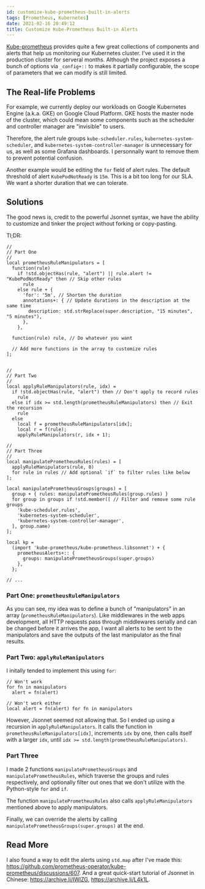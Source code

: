 ```yaml
---
id: customize-kube-prometheus-built-in-alerts
tags: [Prometheus, Kubernetes]
date: 2021-02-16 20:49:12
title: Customize Kube-Prometheus Built-in Alerts
---
```


[Kube-prometheus](https://github.com/prometheus-operator/kube-prometheus) provides quite a few great collections of components and alerts that help us monitoring our Kubernetes cluster. I've used it in the production cluster for serveral months. Although the project exposes a bunch of options via `_config+::` to makes it partially configurable, the scope of parameters that we can modify is still limited.

<!--more-->

## The Real-life Problems

For example, we currently deploy our workloads on Google Kubernetes Engine (a.k.a. GKE) on Google Cloud Platform. GKE hosts the master node of the cluster, which could mean some components such as the scheduler and controller manager are "invisible" to users.

Therefore, the alert rule groups `kube-scheduler.rules`, `kubernetes-system-scheduler`, and `kubernetes-system-controller-manager` is unnecessary for us, as well as some Grafana dashboards. I personnally want to remove them to prevent potential confusion.

Another example would be editing the `for` field of alert rules. The default threshold of alert `KubePodNotReady` is `15m`. This is a bit too long for our SLA. We want a shorter duration that we can tolerate.

## Solutions

The good news is, credit to the powerful Jsonnet syntax, we have the ability to customize and tinker the project without forking or copy-pasting.

Tl;DR:

```jsonnet
//
// Part One
//
local prometheusRuleManipulators = [
  function(rule)
    if !std.objectHas(rule, "alert") || rule.alert != "KubePodNotReady" then // Skip other rules
      rule
    else rule + {
      'for': '5m', // Shorten the duration
      annotations+: { // Update durations in the description at the same time
        description: std.strReplace(super.description, "15 minutes", "5 minutes"),
      },
    },

  function(rule) rule, // Do whatever you want

  // Add more functions in the array to customize rules
];


//
// Part Two
//
local applyRuleManipulators(rule, idx) =
  if !std.objectHas(rule, "alert") then // Don't apply to record rules
    rule
  else if idx >= std.length(prometheusRuleManipulators) then // Exit the recursion
    rule
  else
    local f = prometheusRuleManipulators[idx];
    local r = f(rule);
    applyRuleManipulators(r, idx + 1);

//
// Part Three
//
local manipulatePrometheusRules(rules) = [
  applyRuleManipulators(rule, 0)
  for rule in rules // Add optional `if` to filter rules like below
];

local manipulatePrometheusGroups(groups) = [
  group + { rules: manipulatePrometheusRules(group.rules) }
  for group in groups if !std.member([ // Filter and remove some rule groups
    'kube-scheduler.rules',
    'kubernetes-system-scheduler',
    'kubernetes-system-controller-manager',
  ], group.name)
];

local kp =
  (import 'kube-prometheus/kube-prometheus.libsonnet') + {
    prometheusAlerts+:: {
      groups: manipulatePrometheusGroups(super.groups)
    },
  };

// ...
```

### Part One: `prometheusRuleManipulators`

As you can see, my idea was to define a bunch of "manipulators" in an array (`prometheusRuleManipulators`). Like middlewares in the web apps development, all HTTP requests pass through middlewares serially and can be changed before it arrives the app, I want all alerts to be sent to the manipulators and save the outputs of the last manipulator as the final results.

### Part Two: `applyRuleManipulators`

I initally tended to implement this using `for`:

```jsonnet
// Won't work
for fn in manipulators
  alert = fn(alert)

// Won't work either
local alert = fn(alert) for fn in manipulators
```

However, Jsonnet seemed not allowing that. So I ended up using a recursion in `applyRuleManipulators`. It calls the function in `prometheusRuleManipulators[idx]`, increments `idx` by one, then calls itself with a larger `idx`, until `idx >= std.length(prometheusRuleManipulators)`.

### Part Three

I made 2 functions `manipulatePrometheusGroups` and `manipulatePrometheusRules`, which traverse the groups and rules respectively, and optionally filter out ones that we don't utilize with the Python-style `for` and `if`.

The function `manipulatePrometheusRules` also calls `applyRuleManipulators` mentioned above to apply manipulators.

Finally, we can override the alerts by calling `manipulatePrometheusGroups(super.groups)` at the end.

## Read More

I also found a way to edit the alerts using `std.map` after I've made this: <https://github.com/prometheus-operator/kube-prometheus/discussions/607>. And a great quick-start tutorial of Jsonnet in Chinese: <https://archive.li/IWlZG>, <https://archive.li/L4k1L>.
